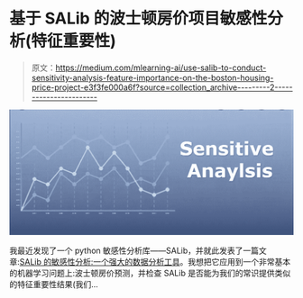 # 基于 SALib 的波士顿房价项目敏感性分析(特征重要性)

> 原文：<https://medium.com/mlearning-ai/use-salib-to-conduct-sensitivity-analysis-feature-importance-on-the-boston-housing-price-project-e3f3fe000a6f?source=collection_archive---------2----------------------->

![](img/a03f96dd60ba493de8a3771fe4a8a0c5.png)

我最近发现了一个 python 敏感性分析库——SALib，并就此发表了一篇文章:[SALib 的敏感性分析:一个强大的数据分析工具](https://reneelin2019.medium.com/sensitivity-analysis-with-salib-a-powerful-data-analysis-tool-30cced461b6e)。我想把它应用到一个非常基本的机器学习问题上:波士顿房价预测，并检查 SALib 是否能为我们的常识提供类似的特征重要性结果(我们…